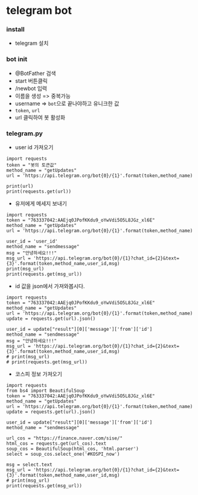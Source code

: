# telegram bot

### install

- telegram 설치

### bot init

- @BotFather 검색
- start 버튼클릭
- /newbot 입력
- 이름을 생성 => 중복가능
- username => `bot`으로 끝나야하고 유니크한 값
- `token`, `url`
- url 클릭하여 봇 활성화

### telegram.py

- user id 가져오기

```
import requests
token = "봇의 토큰값"
method_name = "getUpdates"
url = 'https://api.telegram.org/bot{0}/{1}'.format(token,method_name)

print(url)
print(requests.get(url))
```

- 유저에게 메세지 보내기

```
import requests
token = "763337042:AAEjq0JPofKKdu9_oYwVdi5O5L8JGz_xl6E"
method_name = "getUpdates"
url = 'https://api.telegram.org/bot{0}/{1}'.format(token,method_name)

user_id = 'user_id'
method_name = "sendmessage"
msg = "안녕하세요!!!"
msg_url = 'https://api.telegram.org/bot{0}/{1}?chat_id={2}&text={3}'.format(token,method_name,user_id,msg)
print(msg_url)
print(requests.get(msg_url))
```

- id 값을 json에서 가져와봅시다.

```
import requests
token = "763337042:AAEjq0JPofKKdu9_oYwVdi5O5L8JGz_xl6E"
method_name = "getUpdates"
url = 'https://api.telegram.org/bot{0}/{1}'.format(token,method_name)
update = requests.get(url).json()

user_id = update["result"][0]['message']['from']['id']
method_name = "sendmessage"
msg = "안녕하세요!!!"
msg_url = 'https://api.telegram.org/bot{0}/{1}?chat_id={2}&text={3}'.format(token,method_name,user_id,msg)
# print(msg_url)
# print(requests.get(msg_url))
```

- 코스피 정보 가져오기

```
import requests
from bs4 import BeautifulSoup
token = "763337042:AAEjq0JPofKKdu9_oYwVdi5O5L8JGz_xl6E"
method_name = "getUpdates"
url = 'https://api.telegram.org/bot{0}/{1}'.format(token,method_name)
update = requests.get(url).json()

user_id = update["result"][0]['message']['from']['id']
method_name = "sendmessage"

url_cos = "https://finance.naver.com/sise/"
html_cos = requests.get(url_cos).text
soup_cos = BeautifulSoup(html_cos, 'html.parser')
select = soup_cos.select_one('#KOSPI_now')

msg = select.text
msg_url = 'https://api.telegram.org/bot{0}/{1}?chat_id={2}&text={3}'.format(token,method_name,user_id,msg)
# print(msg_url)
print(requests.get(msg_url))
```